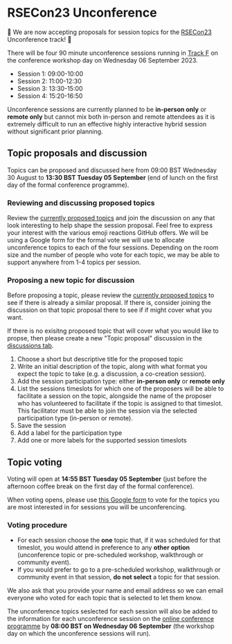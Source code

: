 # RSECon23 Unconference

🔔 We are now accepting proposals for session topics for the [RSECon23](https://rsecon23.society-rse.org/) Unconference track! 🔔 

There will be four 90 minute unconference sessions running in [Track F](https://virtual.oxfordabstracts.com/#/event/public/4430) on the conference workshop day on Wednesday 06 September 2023.

- Session 1: 09:00-10:00
- Session 2: 11:00-12:30
- Session 3: 13:30-15:00
- Session 4: 15:20-16:50

Unconference sessions are currently planned to be **in-person only** or **remote only** but cannot mix both in-person and remote attendees as it is extremely difficult to run an effective highly interactive hybrid session without significant prior planning.

## Topic proposals and discussion

Topics can be proposed and discussed here from 09:00 BST Wednesday 30 August to **13:30 BST Tuesday 05 September** (end of lunch on the first day of the formal conference programme).

### Reviewing and discussing proposed topics

Review the [currently proposed topics](https://github.com/socrse/rsecon23-unconference/discussions/categories/topic-proposals) and join the discussion on any that look interesting to help shape the session proposal. Feel free to express your interest with the various emoji reactions GitHub offers. We will be using a Google form for the formal vote we will use to allocate unconference topics to each of the four sessions. Depending on the room size and the number of people who vote for each topic, we may be able to support anywhere from 1-4 topics per session.

### Proposing a new topic for discussion

Before proposing a topic, please review the [currently proposed topics](https://github.com/socrse/rsecon23-unconference/discussions/categories/topic-proposals) to see if there is already a similar proposal. If there is, consider joining the discussion on that topic proposal there to see if if might cover what you want.

If there is no exisitng proposed topic that will cover what you would like to propse, then please create a new "Topic proposal" discussion in the [discussions tab](https://github.com/socrse/rsecon23-unconference/discussions/categories/topic-proposals).

1. Choose a short but descriptive title for the proposed topic
2. Write an initial description of the topic, along with what format you expect the topic to take (e.g. a discussion, a co-creation session).
3. Add the session participation type: either **in-person only** or **remote only**
4. List the sessions timeslots for which one of the proposers will be able to facilitate a session on the topic, alongside the name of the proposer who has volunteered to facilitate if the topic is assigned to that timeslot. This facilitator must be able to join the session via the selected participation type (in-person or remote).
5. Save the session
6. Add a label for the participation type
7. Add one or more labels for the supported session timeslots  

## Topic voting

Voting will open at **14:55 BST Tuesday 05 September** (just before the afternoon coffee break on the first day of the formal conference).

When voting opens, please use [this Google form](https://forms.gle/3ujhMx5Waw1xWVbK9) to vote for the topics you are most interested in for sessions you will be unconferencing.

### Voting procedure

- For each session choose the **one** topic that, if it was scheduled for that timeslot, you would attend in preference to any **other option** (unconference topic or pre-scheduled workshop, walkthrough or community event).
- If you would prefer to go to a pre-scheduled workshop, walkthrough or community event in that session, **do not select** a topic for that session.

We also ask that you provide your name and email address so we can email everyone who voted for each topic that is selected to let them know.

The unconference topics seslected for each session will also be added to the information for each unconference session on the [online conference programme](https://virtual.oxfordabstracts.com/#/event/public/4430) by **08:00 BST on Wednesday 06 September** (the workshop day on which the unconference sessions will run).
